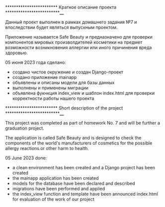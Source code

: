 ************************    Краткое описание проекта   ***************************__**


Данный проект выполнен в рамках домашнего задания №7 и впоследствии 
будет являться выпускным проектом.

Приложение называется Safe Beauty и предназначено для проверки компонентов
мировых произволдителей косметики на предмет возможности возникновения аллергии
или иного причинения вреда здоровью.


05 июня 2023 года сделано:


- создано чистое окружение и создан Django-проект
- создано приложение  mainapp
- объявлены и описаны модели для базы данных
- выполнены и применены миграции
- объявлена фукнкция index_view и шаблон index.html для проверки 
  корректности работы нашего проекта



************************ Short description of the project ***************************__**


This project was completed as part of homework No. 7 and will
be further a graduation project.

The application is called Safe Beauty and is designed to check the components
of the world's manufacturers of cosmetics for the possible allergy reactions
or other harm to health.


05 June 2023 done:


- a clean environment has been created and a Django project has been created
- the mainapp application has been created
- models for the database have been declared and described
- migrations have been performed and applied
- the index_view function and template have been announced index.html for 
   evaluation of the work of our project
